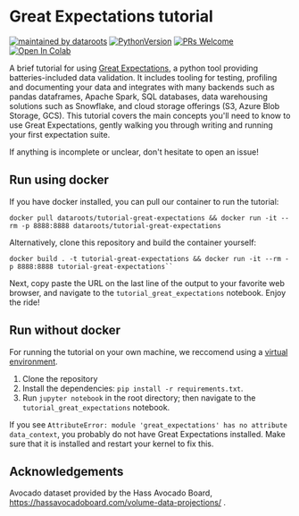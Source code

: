 # Great Expectations tutorial
[![maintained by dataroots](https://img.shields.io/badge/maintained%20by-dataroots-%2300b189)](https://dataroots.io)
[![PythonVersion](https://img.shields.io/badge/python-3.9-blue)](https://img.shields.io/badge/python-3.9-blue)
[![PRs Welcome](https://img.shields.io/badge/PRs-welcome-brightgreen.svg?style=flat-square)](http://makeapullrequest.com)
[![Open In Colab](https://colab.research.google.com/assets/colab-badge.svg)](https://colab.research.google.com/github/datarootsio/tutorial-great-expectations/blob/main/tutorial_great_expectations.ipynb)

A brief tutorial for using [Great Expectations](https://greatexpectations.io/), a python tool providing batteries-included data validation. It includes tooling for testing, profiling and documenting your data and integrates with many backends such as pandas dataframes, Apache Spark, SQL databases, data warehousing solutions such as Snowflake, and cloud storage offerings (S3, Azure Blob Storage, GCS).
This tutorial covers the main concepts you'll need to know to use Great Expectations, gently walking you through writing and running your first expectation suite.

If anything is incomplete or unclear, don't hesitate to open an issue!

## Run using docker
If you have docker installed, you can pull our container to run the tutorial:

```
docker pull dataroots/tutorial-great-expectations && docker run -it --rm -p 8888:8888 dataroots/tutorial-great-expectations
```

Alternatively, clone this repository and build the container yourself:

```
docker build . -t tutorial-great-expectations && docker run -it --rm -p 8888:8888 tutorial-great-expectations``
```

Next, copy paste the URL on the last line of the output to your favorite web browser, and navigate to the `tutorial_great_expectations` notebook.
Enjoy the ride!

## Run without docker
For running the tutorial on your own machine, we reccomend using a [virtual environment](https://docs.python.org/3/library/venv.html).
1. Clone the repository
2. Install the dependencies: `pip install -r requirements.txt`. 
3. Run `jupyter notebook` in the root directory; then navigate to the `tutorial_great_expectations` notebook.


If you see `AttributeError: module 'great_expectations' has no attribute data_context`, you probably do not have Great Expectations installed. Make sure that it is installed and restart your kernel to fix this.

## Acknowledgements
Avocado dataset provided by the Hass Avocado Board, https://hassavocadoboard.com/volume-data-projections/ .
